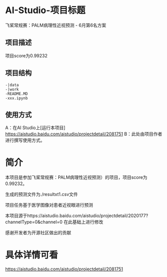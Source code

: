 # AI-Studio-项目标题

飞桨常规赛：PALM病理性近视预测  - 6月第6名方案

## 项目描述

项目score为0.99232

## 项目结构
```
-|data
-|work
-README.MD
-xxx.ipynb
```
## 使用方式
A：在AI Studio上[运行本项目]  https://aistudio.baidu.com/aistudio/projectdetail/2081751
B：此处由项目作者进行撰写使用方式。
 
# 简介
本项目是参加飞桨常规赛：PALM病理性近视预测）的项目，项目score为0.99232。

生成的预测文件为./resultxt1.csv文件

项目任务基于医学图像对患者近视眼进行预测

本项目源于https://aistudio.baidu.com/aistudio/projectdetail/2020177?channelType=0&channel=0    在此基础上进行修改

感谢开发者为开源社区做出的贡献


# 具体详情可看

https://aistudio.baidu.com/aistudio/projectdetail/2081751

